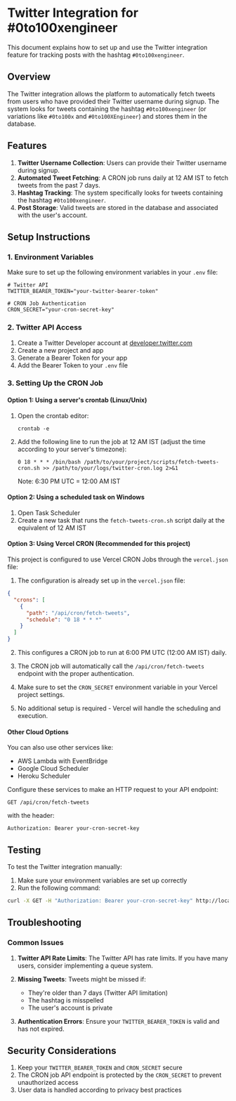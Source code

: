 # Twitter Integration for #0to100xengineer

This document explains how to set up and use the Twitter integration feature for tracking posts with the hashtag `#0to100xengineer`.

## Overview

The Twitter integration allows the platform to automatically fetch tweets from users who have provided their Twitter username during signup. The system looks for tweets containing the hashtag `#0to100xengineer` (or variations like `#0to100x` and `#0to100XEngineer`) and stores them in the database.

## Features

1. **Twitter Username Collection**: Users can provide their Twitter username during signup.
2. **Automated Tweet Fetching**: A CRON job runs daily at 12 AM IST to fetch tweets from the past 7 days.
3. **Hashtag Tracking**: The system specifically looks for tweets containing the hashtag `#0to100xengineer`.
4. **Post Storage**: Valid tweets are stored in the database and associated with the user's account.

## Setup Instructions

### 1. Environment Variables

Make sure to set up the following environment variables in your `.env` file:

```
# Twitter API
TWITTER_BEARER_TOKEN="your-twitter-bearer-token"

# CRON Job Authentication
CRON_SECRET="your-cron-secret-key"
```

### 2. Twitter API Access

1. Create a Twitter Developer account at [developer.twitter.com](https://developer.twitter.com/)
2. Create a new project and app
3. Generate a Bearer Token for your app
4. Add the Bearer Token to your `.env` file

### 3. Setting Up the CRON Job

#### Option 1: Using a server's crontab (Linux/Unix)

1. Open the crontab editor:
   ```
   crontab -e
   ```

2. Add the following line to run the job at 12 AM IST (adjust the time according to your server's timezone):
   ```
   0 18 * * * /bin/bash /path/to/your/project/scripts/fetch-tweets-cron.sh >> /path/to/your/logs/twitter-cron.log 2>&1
   ```
   Note: 6:30 PM UTC = 12:00 AM IST

#### Option 2: Using a scheduled task on Windows

1. Open Task Scheduler
2. Create a new task that runs the `fetch-tweets-cron.sh` script daily at the equivalent of 12 AM IST

#### Option 3: Using Vercel CRON (Recommended for this project)

This project is configured to use Vercel CRON Jobs through the `vercel.json` file:

1. The configuration is already set up in the `vercel.json` file:
```json
{
  "crons": [
    {
      "path": "/api/cron/fetch-tweets",
      "schedule": "0 18 * * *"
    }
  ]
}
```

2. This configures a CRON job to run at 6:00 PM UTC (12:00 AM IST) daily.

3. The CRON job will automatically call the `/api/cron/fetch-tweets` endpoint with the proper authentication.

4. Make sure to set the `CRON_SECRET` environment variable in your Vercel project settings.

5. No additional setup is required - Vercel will handle the scheduling and execution.

#### Other Cloud Options

You can also use other services like:
- AWS Lambda with EventBridge
- Google Cloud Scheduler
- Heroku Scheduler

Configure these services to make an HTTP request to your API endpoint:
```
GET /api/cron/fetch-tweets
```
with the header:
```
Authorization: Bearer your-cron-secret-key
```

## Testing

To test the Twitter integration manually:

1. Make sure your environment variables are set up correctly
2. Run the following command:

```bash
curl -X GET -H "Authorization: Bearer your-cron-secret-key" http://localhost:3000/api/cron/fetch-tweets
```

## Troubleshooting

### Common Issues

1. **Twitter API Rate Limits**: The Twitter API has rate limits. If you have many users, consider implementing a queue system.

2. **Missing Tweets**: Tweets might be missed if:
   - They're older than 7 days (Twitter API limitation)
   - The hashtag is misspelled
   - The user's account is private

3. **Authentication Errors**: Ensure your `TWITTER_BEARER_TOKEN` is valid and has not expired.

## Security Considerations

1. Keep your `TWITTER_BEARER_TOKEN` and `CRON_SECRET` secure
2. The CRON job API endpoint is protected by the `CRON_SECRET` to prevent unauthorized access
3. User data is handled according to privacy best practices